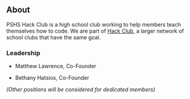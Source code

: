 ## About

PSHS Hack Club is a high school club working to help members teach themselves how to code.
We are part of [Hack Club](https://hackclub.com/), a larger network of school clubs that have the same goal.

### Leadership

- Matthew Lawrence, Co-Founder

- Bethany Hatsios, Co-Founder

*(Other positions will be considered for dedicated members)*
